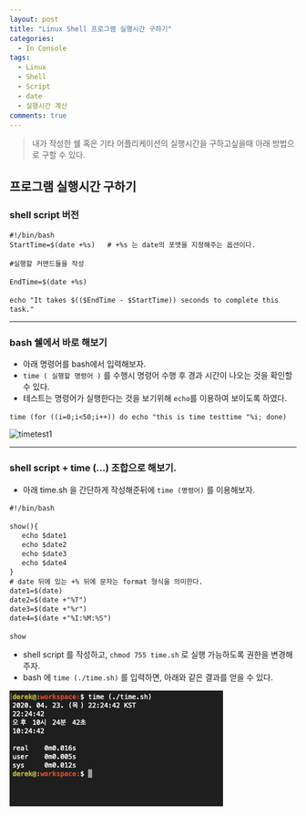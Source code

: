 ```yaml
---
layout: post
title: "Linux Shell 프로그램 실행시간 구하기"
categories:
  - In Console
tags:
  - Linux
  - Shell
  - Script
  - date
  - 실행시간 계산
comments: true
---
```


> 내가 작성한 쉘 혹은 기타 어플리케이션의 실행시간을 구하고싶을때 아래 방법으로 구할 수 있다.

## 프로그램 실행시간 구하기

### shell script 버전 

```shell
#!/bin/bash
StartTime=$(date +%s)   # +%s 는 date의 포맷을 지정해주는 옵션이다.

#실행할 커맨드들을 작성

EndTime=$(date +%s)

echo "It takes $(($EndTime - $StartTime)) seconds to complete this task."
```

---

### bash 쉘에서 바로 해보기 

 - 아래 명령어를 bash에서 입력해보자.
- ```time ( 실행할 명령어 )``` 를 수행시 명령어 수행 후 경과 시간이 나오는 것을 확인할 수 있다. 
 - 테스트는 명령어가 실행한다는 것을 보기위해 ```echo```를 이용하여 보이도록 하였다. 

``` time (for ((i=0;i<50;i++)) do echo "this is time testtime "%i; done) ```

![timetest1](/files/post_img/time_test1.jpg)

---

### shell script + time (...) 조합으로 해보기.

 - 아래 time.sh 을 간단하게 작성해준뒤에 ```time (명령어)``` 를 이용해보자.

 ```shell
 #!/bin/bash

show(){
	echo $date1
	echo $date2
	echo $date3
	echo $date4
}
# date 뒤에 있는 +% 뒤에 문자는 format 형식을 의미한다. 
date1=$(date)
date2=$(date +"%T")
date3=$(date +"%r")
date4=$(date +"%I:%M:%S")

show

```

 - shell script 를 작성하고, ```chmod 755 time.sh``` 로 실행 가능하도록 권한을 변경해주자. 
 - bash 에 ```time (./time.sh)``` 를 입력하면, 아래와 같은 결과를 얻을 수 있다.
 
 ![time_test2](/files/post_img/time_test2.jpg)




